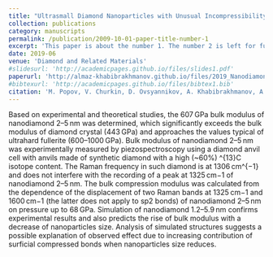 ```yaml
---
title: "Ultrasmall Diamond Nanoparticles with Unusual Incompressibility"
collection: publications
category: manuscripts
permalink: /publication/2009-10-01-paper-title-number-1
excerpt: 'This paper is about the number 1. The number 2 is left for future work.'
date: 2019-06
venue: 'Diamond and Related Materials'
#slidesurl: 'http://academicpages.github.io/files/slides1.pdf'
paperurl: 'http://almaz-khabibrakhmanov.github.io/files/2019_Nanodiamonds_DRM.pdf'
#bibtexurl: 'http://academicpages.github.io/files/bibtex1.bib'
citation: 'M. Popov, V. Churkin, D. Ovsyannikov, A. Khabibrakhmanov, A. Kirichenko, E. Skryleva, Y. Parkhomenko, M. Kuznetsov, S. Nosukhin, P. Sorokin, S. Terentiev, V. Blank. (2019). &quot;Ultrasmall Diamond Nanoparticles with Unusual Incompressibility.&quot; <i>Diam. Relat. Mater.</i>. 96.'
---
```

Based on experimental and theoretical studies, the 607 GPa bulk modulus of nanodiamond 2–5 nm was determined, which significantly exceeds the bulk modulus of diamond crystal (443 GPa) and approaches the values typical of ultrahard fullerite (600–1000 GPa). Bulk modulus of nanodiamond 2–5 nm was experimentally measured by piezospectroscopy using a diamond anvil cell with anvils made of synthetic diamond with a high (~60%) ^{13}C isotope content. The Raman frequency in such diamond is at 1306 cm^{−1} and does not interfere with the recording of a peak at 1325 cm−1 of nanodiamond 2–5 nm. The bulk compression modulus was calculated from the dependence of the displacement of two Raman bands at 1325 cm−1 and 1600 cm−1 (the latter does not apply to sp2 bonds) of nanodiamond 2–5 nm on pressure up to 68 GPa. Simulation of nanodiamond 1.2–5.9 nm confirms experimental results and also predicts the rise of bulk modulus with a decrease of nanoparticles size. Analysis of simulated structures suggests a possible explanation of observed effect due to increasing contribution of surficial compressed bonds when nanoparticles size reduces.
